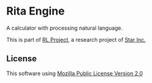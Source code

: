# Rita Engine

A calculator with processing natural language.

This is part of [RL Project](https://project.starinc.xyz/rl),
a research project of [Star Inc.](https://starinc.xyz)

## License
This software using [Mozilla Public License Version 2.0](LICENSE)
